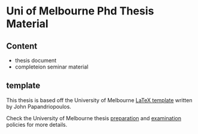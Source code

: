 # Uni of Melbourne Phd Thesis Material

## Content
* thesis document
* completeion seminar material

## template

This thesis is based off the University of Melbourne 
[LaTeX template](http://jpap.org/projects.html) written by John Papandriopoulos.

Check the University of Melbourne thesis [preparation](https://policy.unimelb.edu.au/MPF1263)
and [examination](https://policy.unimelb.edu.au/MPF1207#section-3.4) policies for more details.
